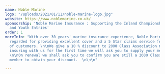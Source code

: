 ```yaml
---
name: Noble Marine
logo: "/uploads/2021/01/11/noble-marine-logo.jpg"
website: https://www.noblemarine.co.uk/
sponsorship: 'Noble Marine Insurance : Supporting the Inland Championship, Training
  and Youth Entries'
order: 1
moreInfo: "With over 30 years' marine insurance experience, Noble Marine is widely
  regarded for providing excellent cover and a 5 Star claims service for all types
  of customers. \n\nWe give a 10 % discount to 2000 Class Association members. On
  insuring with us for the first time we will ask you to supply your membership number.
  \n\nOn renewal we shall ask you to confirm you are still a 2000 Class Association
  member to obtain your discount.  \n\n\n"

---
```

